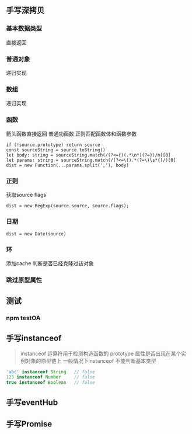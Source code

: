 ## 手写深拷贝

### 基本数据类型

直接返回

### 普通对象

递归实现

### 数组

递归实现

### 函数

箭头函数直接返回
普通功函数 正则匹配函数体和函数参数

    if (!source.prototype) return source
    const sourceString = source.toString()
    let body: string = sourceString.match(/(?<={)(.*\n*)(?=})/m)[0]
    let params: string = sourceString.match(/(?<=\().*(?=\)\s*{)/)[0]
    dist = new Function(...params.split(','), body)


### 正则

获取source flags

    dist = new RegExp(source.source, source.flags);

### 日期
  
    dist = new Date(source)

### 环
   添加cache 判断是否已经克隆过该对象

### 跳过原型属性

## 测试

### npm testOA

## 手写instanceof
> instanceof 运算符用于检测构造函数的 prototype 属性是否出现在某个实例对象的原型链上
一般情况下instanceof 不能判断基本类型

``` javascript
'abc' instanceof String   // false
123 instanceof Number     // false
true instanceof Boolean   // false
```

## 手写eventHub

## 手写Promise

